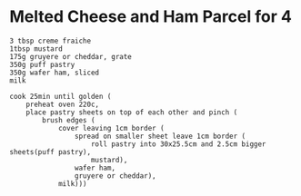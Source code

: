 Melted Cheese and Ham Parcel for 4
==================================

    3 tbsp creme fraiche
    1tbsp mustard
    175g gruyere or cheddar, grate
    350g puff pastry
    350g wafer ham, sliced
    milk

    cook 25min until golden (
        preheat oven 220c,
        place pastry sheets on top of each other and pinch (
            brush edges (
                cover leaving 1cm border (
                    spread on smaller sheet leave 1cm border (
                        roll pastry into 30x25.5cm and 2.5cm bigger sheets(puff pastry),
                        mustard),
                    wafer ham,
                    gruyere or cheddar),
                milk)))
